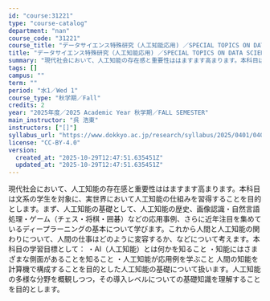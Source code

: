 ```yaml
---
id: "course:31221"
type: "course-catalog"
department: "nan"
course_code: "31221"
course_title: "データサイエンス特殊研究（人工知能応用) ／SPECIAL TOPICS ON DATA SCIENCE : ARTIFICIAL INTELLIGENCE APPLICATIONS"
title: "データサイエンス特殊研究（人工知能応用) ／SPECIAL TOPICS ON DATA SCIENCE : ARTIFICIAL INTELLIGENCE APPLICATIONS"
summary: "現代社会において、人工知能の存在感と重要性ははますます高まります。本科目は文系の学生を対象に、実世界において人工知能の仕組みを習得することを目的とします。まず、人工知能の基礎として、人工知能の歴史、画像認識・自然言語処理・ゲーム（チェス・将…"
tags: []
campus: ""
term: ""
period: "水1／Wed 1"
course_type: "秋学期／Fall"
credits: 2
year: "2025年度／2025 Academic Year 秋学期／FALL SEMESTER"
main_instructor: "呉 浩東"
instructors: ["[]"]
syllabus_url: "https://www.dokkyo.ac.jp/research/syllabus/2025/0401/0401_31221_ja_JP.html"
license: "CC-BY-4.0"
version:
  created_at: "2025-10-29T12:47:51.635451Z"
  updated_at: "2025-10-29T12:47:51.635451Z"
---
```

現代社会において、人工知能の存在感と重要性ははますます高まります。本科目は文系の学生を対象に、実世界において人工知能の仕組みを習得することを目的とします。まず、人工知能の基礎として、人工知能の歴史、画像認識・自然言語処理・ゲーム（チェス・将棋・囲碁）などの応用事例、さらに近年注目を集めているディープラーニングの基本について学びます。これから人間と人工知能の関わりについて、人間の仕事はどのように変容するか、などについて考えます。本科目の学習目標として： ・AI（人工知能）とは何かを知ること ・知能にはさまざまな側面があることを知ること ・人工知能が応用例を学ぶこと 人間の知能を計算機で構成することを目的とした人工知能の基礎について扱います。人工知能の多様な分野を概観しつつ，その導入レベルについての基礎知識を理解することを目的とします。
